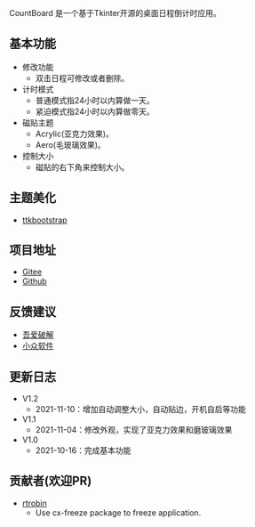 CountBoard 是一个基于Tkinter开源的桌面日程倒计时应用。 

## 基本功能 

* 修改功能  
    * 双击日程可修改或者删除。  
* 计时模式
   * 普通模式指24小时以内算做一天。    
   * 紧迫模式指24小时以内算做零天。
* 磁贴主题
   * Acrylic(亚克力效果)。    
   * Aero(毛玻璃效果)。
* 控制大小
   * 磁贴的右下角来控制大小。    

## 主题美化 
* [ttkbootstrap](https://github.com/israel-dryer/ttkbootstrap)

## 项目地址 
* [Gitee](https://gitee.com/gao_yongxian/CountBoard)
* [Github](https://github.com/Gaoyongxian666/CountBoard)

## 反馈建议
* [吾爱破解](https://www.52pojie.cn/thread-1529077-1-1.html)
* [小众软件](https://meta.appinn.net/t/topic/27272/33)


## 更新日志
* V1.2
   * 2021-11-10：增加自动调整大小，自动贴边，开机自启等功能
* V1.1
   * 2021-11-04：修改外观，实现了亚克力效果和磨玻璃效果
* V1.0
   * 2021-10-16：完成基本功能

## 贡献者(欢迎PR)
* [rtrobin](https://github.com/rtrobin)
   * Use cx-freeze package to freeze application.
